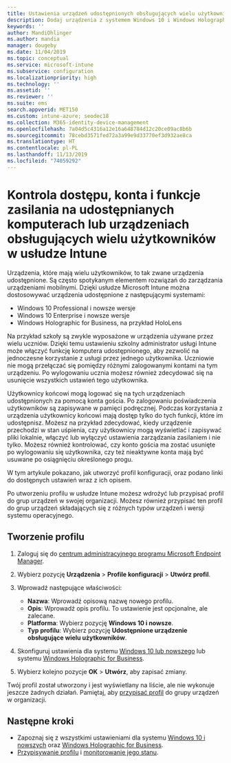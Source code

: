 ```yaml
---
title: Ustawienia urządzeń udostępnionych obsługujących wielu użytkowników w usłudze Microsoft Intune — Azure | Microsoft Docs
description: Dodaj urządzenia z systemem Windows 10 i Windows Holographic for Business, które są udostępnione, czyli używane przez wielu użytkowników, i korzystaj z nich w usłudze Microsoft Intune. Wyświetl listę wszystkich ustawień i przekonaj się, jak działają na urządzeniach, na przykład urządzeniu Microsoft HoloLens. Profil konfiguracji urządzenia umożliwia kontrolowanie kont gości, zarządzanie kontami, usuwanie kont nieaktywnych, zezwalanie na zapisywanie w magazynie lokalnym lub blokowanie tej możliwości, konfigurowanie opcji zasilania i uśpienia, wybieranie, kiedy mają zostać zainstalowane aktualizacje, oraz korzystanie z urządzeń w środowiskach edukacyjnych.
keywords: ''
author: MandiOhlinger
ms.author: mandia
manager: dougeby
ms.date: 11/04/2019
ms.topic: conceptual
ms.service: microsoft-intune
ms.subservice: configuration
ms.localizationpriority: high
ms.technology: ''
ms.assetid: ''
ms.reviewer: ''
ms.suite: ems
search.appverid: MET150
ms.custom: intune-azure; seodec18
ms.collection: M365-identity-device-management
ms.openlocfilehash: 7a04d5c4316a12e16a648784d12c20ce09ac8b6b
ms.sourcegitcommit: 78cebd3571fed72a3a99e9d33770ef3d932ae8ca
ms.translationtype: HT
ms.contentlocale: pl-PL
ms.lasthandoff: 11/13/2019
ms.locfileid: "74059292"
---
```

# <a name="control-access-accounts-and-power-features-on-shared-pc-or-multi-user-devices-using-intune"></a>Kontrola dostępu, konta i funkcje zasilania na udostępnianych komputerach lub urządzeniach obsługujących wielu użytkowników w usłudze Intune

Urządzenia, które mają wielu użytkowników, to tak zwane urządzenia udostępnione. Są często spotykanym elementem rozwiązań do zarządzania urządzeniami mobilnymi. Dzięki usłudze Microsoft Intune można dostosowywać urządzenia udostępnione z następującymi systemami:

- Windows 10 Professional i nowsze wersje
- Windows 10 Enterprise i nowsze wersje
- Windows Holographic for Business, na przykład HoloLens

Na przykład szkoły są zwykle wyposażone w urządzenia używane przez wielu uczniów. Dzięki temu ustawieniu szkolny administrator usługi Intune może włączyć funkcję komputera udostępnionego, aby zezwolić na jednoczesne korzystanie z usługi przez jednego użytkownika. Uczniowie nie mogą przełączać się pomiędzy różnymi zalogowanymi kontami na tym urządzeniu. Po wylogowaniu ucznia możesz również zdecydować się na usunięcie wszystkich ustawień tego użytkownika.

Użytkownicy końcowi mogą logować się na tych urządzeniach udostępnionych za pomocą konta gościa. Po zalogowaniu poświadczenia użytkowników są zapisywane w pamięci podręcznej. Podczas korzystania z urządzenia użytkownicy końcowi mają dostęp tylko do tych funkcji, które im udostępnisz. Możesz na przykład zdecydować, kiedy urządzenie przechodzi w stan uśpienia, czy użytkownicy mogą wyświetlać i zapisywać pliki lokalnie, włączyć lub wyłączyć ustawienia zarządzania zasilaniem i nie tylko. Możesz również kontrolować, czy konto gościa ma zostać usunięte po wylogowaniu się użytkownika, czy też nieaktywne konta mają być usuwane po osiągnięciu określonego progu.

W tym artykule pokazano, jak utworzyć profil konfiguracji, oraz podano linki do dostępnych ustawień wraz z ich opisem.

Po utworzeniu profilu w usłudze Intune możesz wdrożyć lub przypisać profil do grup urządzeń w swojej organizacji. Możesz również przypisać ten profil do grup urządzeń składających się z różnych typów urządzeń i wersji systemu operacyjnego.

## <a name="create-the-profile"></a>Tworzenie profilu

1. Zaloguj się do [centrum administracyjnego programu Microsoft Endpoint Manager](https://go.microsoft.com/fwlink/?linkid=2109431).
2. Wybierz pozycję **Urządzenia** > **Profile konfiguracji** > **Utwórz profil**.
3. Wprowadź następujące właściwości:

   - **Nazwa**: Wprowadź opisową nazwę nowego profilu.
   - **Opis**: Wprowadź opis profilu. To ustawienie jest opcjonalne, ale zalecane.
   - **Platforma**: Wybierz pozycję **Windows 10 i nowsze**.
   - **Typ profilu**: Wybierz pozycję **Udostępnione urządzenie obsługujące wielu użytkowników**.

4. Skonfiguruj ustawienia dla systemu [Windows 10 lub nowszego](shared-user-device-settings-windows.md) lub systemu [Windows Holographic for Business](shared-user-device-settings-windows-holographic.md).

5. Wybierz kolejno pozycje **OK** > **Utwórz**, aby zapisać zmiany.

Twój profil został utworzony i jest wyświetlany na liście, ale nie wykonuje jeszcze żadnych działań. Pamiętaj, aby [przypisać profil](device-profile-assign.md) do grupy urządzeń w organizacji.

## <a name="next-steps"></a>Następne kroki

- Zapoznaj się z wszystkimi ustawieniami dla systemu [Windows 10 i nowszych](shared-user-device-settings-windows.md) oraz [Windows Holographic for Business](shared-user-device-settings-windows-holographic.md).
- [Przypisywanie profilu](device-profile-assign.md) i [monitorowanie jego stanu](device-profile-monitor.md).
